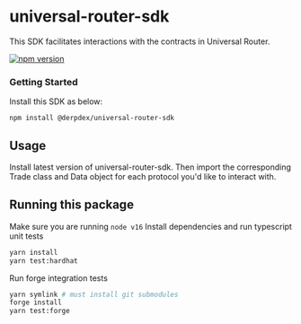 # universal-router-sdk
This SDK facilitates interactions with the contracts in Universal Router.

[![npm version](https://img.shields.io/npm/v/@derpdex/universal-router-sdk/latest.svg)](https://www.npmjs.com/package/@derpdex/universal-router-sdk/v/latest)

### Getting Started

Install this SDK as below: 

```
npm install @derpdex/universal-router-sdk
```

## Usage
Install latest version of universal-router-sdk. Then import the corresponding Trade class and Data object for each protocol you'd like to interact with.

## Running this package
Make sure you are running `node v16`
Install dependencies and run typescript unit tests
```bash
yarn install
yarn test:hardhat
```

Run forge integration tests
```bash
yarn symlink # must install git submodules
forge install
yarn test:forge
```
